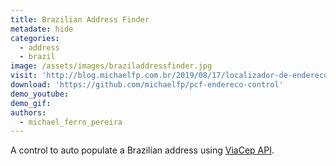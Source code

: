 ```yaml
---
title: Brazilian Address Finder
metadate: hide
categories:
  - address
  - brazil
image: /assets/images/braziladdressfinder.jpg
visit: 'http://blog.michaelfp.com.br/2019/08/17/localizador-de-endereco-power-apps-framework/'
download: 'https://github.com/michaelfp/pcf-endereco-control'
demo_youtube:
demo_gif: 
authors:
  - michael_ferro_pereira
---
```


A control to auto populate a Brazilian address using <a target="_blank" href="http://www.viacep.com.br/">ViaCep API</a>.
